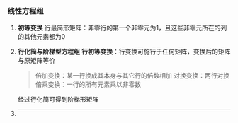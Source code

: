 ### 线性方程组
1. **初等变换**
    行最简形矩阵：非零行的第一个非零元为1，且这些非零元所在的列的其他元素都为0


1. **行化简与阶梯型方程组**
    **行初等变换**：行变换可施行于任何矩阵，变换后的矩阵与原矩阵等价
    >倍加变换：某一行换成其本身与其它行的倍数相加
    >对换变换：两行对换
    >倍乘变换：一行的所有元素乘以非零数

    经过行化简可得到阶梯形矩阵



2. ****
